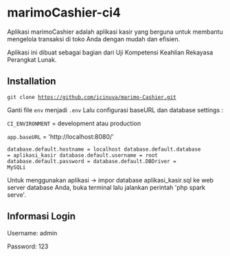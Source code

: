 # marimoCashier-ci4
Aplikasi marimoCashier adalah aplikasi kasir yang berguna untuk membantu mengelola transaksi di toko Anda dengan mudah dan efisien. 

Aplikasi ini dibuat sebagai bagian dari Uji Kompetensi Keahlian Rekayasa Perangkat Lunak. 

## Installation
<code>git clone https://github.com/icinuya/marimo-Cashier.git</code>

Ganti file <code>env</code> menjadi <code>.env</code>
Lalu configurasi baseURL dan database settings :

<code>CI_ENVIRONMENT</code> = development atau production

<code>app.baseURL</code> = 'http://localhost:8080/'

<code>database.default.hostname = localhost
database.default.database = aplikasi_kasir
database.default.username = root
database.default.password = 
database.default.DBDriver = MySQLi</code>

Untuk menggunakan aplikasi -> impor database aplikasi_kasir.sql ke web server database Anda, buka terminal lalu jalankan perintah 'php spark serve'. 

## Informasi Login

Username: admin

Password: 123
